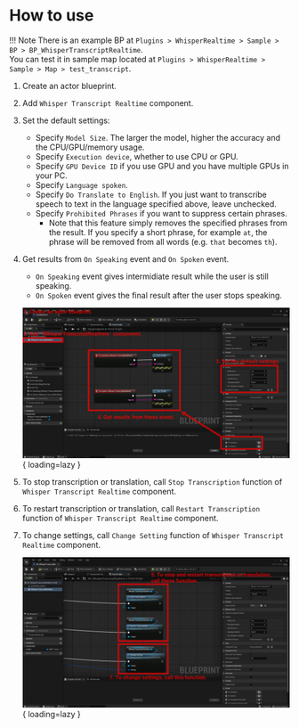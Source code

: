 # How to use

!!! Note
	There is an example BP at `Plugins > WhisperRealtime > Sample > BP > BP_WhisperTranscriptRealtime`.  
	You can test it in sample map located at `Plugins > WhisperRealtime > Sample > Map > test_transcript`.

1. Create an actor blueprint.
2. Add `Whisper Transcript Realtime` component.
3. Set the default settings:
	- Specify `Model Size`. The larger the model, higher the accuracy and the CPU/GPU/memory usage.
	- Specify `Execution device`, whether to use CPU or GPU.
	- Specify `GPU Device ID` if you use GPU and you have multiple GPUs in your PC.
	- Specify `Language spoken`.
	- Specify `Do Translate to English`. If you just want to transcribe speech to text in the language specified above, leave unchecked.
	- Specify `Prohibited Phrases` if you want to suppress certain phrases.
	    - Note that this feature simply removes the specified phrases from the result. If you specify a short phrase, for example `at`, the phrase will be removed from all words (e.g. `that` becomes `th`).
4. Get results from `On Speaking` event and `On Spoken` event.
	- `On Speaking` event gives intermidiate result while the user is still speaking.
	- `On Spoken` event gives the final result after the user stops speaking.

    ![](images/BP1.png){ loading=lazy }  

5. To stop transcription or translation, call `Stop Transcription` function of `Whisper Transcript Realtime` component.
6. To restart transcription or translation, call `Restart Transcription` function of `Whisper Transcript Realtime` component.
7. To change settings, call `Change Setting` function of `Whisper Transcript Realtime` component.


    ![](images/BP2.png){ loading=lazy }  
